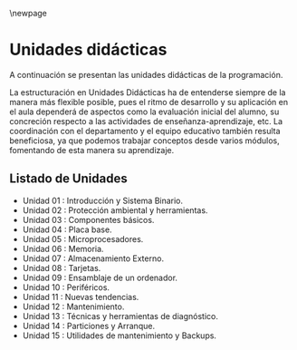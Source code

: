 \newpage

# Unidades didácticas

A continuación se presentan las unidades didácticas de la programación.

La estructuración en Unidades Didácticas ha de entenderse siempre de
la manera más flexible posible, pues el ritmo de desarrollo y su aplicación en el
aula dependerá de aspectos como la evaluación inicial del alumno, su
concreción respecto a las actividades de enseñanza-aprendizaje, etc.
La coordinación con el departamento y el equipo educativo también
resulta beneficiosa, ya que podemos trabajar conceptos desde varios módulos,
fomentando de esta manera su aprendizaje.

## Listado de Unidades

* Unidad 01 : Introducción y Sistema Binario.
* Unidad 02 : Protección ambiental y herramientas.
* Unidad 03 : Componentes básicos.
* Unidad 04 : Placa base.
* Unidad 05 : Microprocesadores.
* Unidad 06 : Memoria.
* Unidad 07 : Almacenamiento Externo.
* Unidad 08 : Tarjetas.
* Unidad 09 : Ensamblaje de un ordenador.
* Unidad 10 : Periféricos.
* Unidad 11 : Nuevas tendencias.
* Unidad 12 : Mantenimiento.
* Unidad 13 : Técnicas y herramientas de diagnóstico.
* Unidad 14 : Particiones y Arranque.
* Unidad 15 : Utilidades de mantenimiento y Backups.

